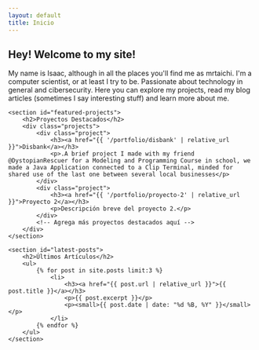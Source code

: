 ```yaml
---
layout: default
title: Inicio
---
```


<html lang="es">
<head>
    <meta charset="UTF-8">
    <meta name="viewport" content="width=device-width, initial-scale=1.0">
    <title>{{ site.title }} - Inicio</title>
    <link rel="stylesheet" href="{{ '/assets/css/style.css' | relative_url }}">
</head>
<body>
    <section id="introduction">
        <h2>Hey! Welcome to my site!</h2>
        <p>My name is Isaac, although in all the places you'll find me as mrtaichi. I'm a computer scientist, or at least I try to be. Passionate about technology in general and cibersecurity. Here you can explore my projects, read my blog articles (sometimes I say interesting stuff) and learn more about me.</p>
    </section>

    <section id="featured-projects">
        <h2>Proyectos Destacados</h2>
        <div class="projects">
            <div class="project">
                <h3><a href="{{ '/portfolio/disbank' | relative_url }}">Disbank</a></h3>
                <p>.A brief project I made with my friend @DystopianRescuer for a Modeling and Programming Course in school, we made a Java Application connected to a Clip Terminal, minded for shared use of the last one between several local businesses</p>
            </div>
            <div class="project">
                <h3><a href="{{ '/portfolio/proyecto-2' | relative_url }}">Proyecto 2</a></h3>
                <p>Descripción breve del proyecto 2.</p>
            </div>
            <!-- Agrega más proyectos destacados aquí -->
        </div>
    </section>

    <section id="latest-posts">
        <h2>Últimos Artículos</h2>
        <ul>
            {% for post in site.posts limit:3 %}
                <li>
                    <h3><a href="{{ post.url | relative_url }}">{{ post.title }}</a></h3>
                    <p>{{ post.excerpt }}</p>
                    <p><small>{{ post.date | date: "%d %B, %Y" }}</small></p>
                </li>
            {% endfor %}
        </ul>
    </section>

</body>
</html>
